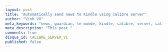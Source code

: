 ```yaml
---
layout: post
title: "Automatically send news to Kindle using calibre server"
author: "Vinh VO"
meta_keywords: "news, guardian, le monde, kindle, calibre, server, calibre server, automatically, periodically, voyage"
meta_description: "This post."
comments: true
disqus_id: CALIBRE_SERVER_VI
published: false
---
```


